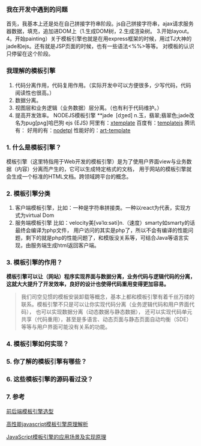### 我在开发中遇到的问题
首先，我基本上还是处在自己拼接字符串阶段。js自己拼接字符串，ajax请求服务器数据，填充，追加进DOM上（1.生成DOM树，2.生成渲染树。
3.开始layout。4。开始painting）关于模板引擎也就是在用express框架的时候，用过TJ大神的jade和ejs。还有就是JSP页面的时候，也有一些语法<%%>等等。
对模板的认识只停留在这个阶段。
### 我理解的模板引擎
1. 代码分离作用，代码复用作用。（实际开发中可以方便很多，少写代码，代码阅读性也很高。）
2. 数据分离。
3. 视图层和业务逻辑（业务数据）层分离。（也有利于代码维护。）
4. 提高开发效率。
NODEJS模板引擎
**jade  [dʒed] n.玉，翡翠;翡翠色;jade改名为pug[pʌɡ]哈巴狗
ejs {EJS}
阿里有：[xtemplate](https://github.com/xtemplate/xtemplate/blob/master/docs/tutorial/introduce.md)
百度有：[templatejs](https://github.com/yanhaijing/template.js)
腾讯有：[]()
好用的有：[nodetpl](https://www.nodetpl.com/cn/)
性能好的：[art-template](https://github.com/aui/art-template)

### 1. 什么是模板引擎？
模板引擎（这里特指用于Web开发的模板引擎）是为了使用户界面view与业务数据（内容）分离而产生的，它可以生成特定格式的文档，
用于网站的模板引擎就会生成一个标准的HTML文档。跨领域跨平台的概念。
### 2. 模板引擎分类
1. 客户端模板引擎，比如：一种是字符串拼接类。一种以react为代表，实现方式为virtual Dom
2. 服务端模板引擎 比如：velocity美[vəˈlɑ:səti]n.（速度）smarty如smarty的话最终会编译为php文件，
用户访问的其实是php了，所以不会有编译的性能问题，剩下的就是php的性能问题了，和模版没关系等，可结合Java等语言实现，由服务端生成html返回客户端。
### 3. 模板引擎的作用？
**模板引擎可以让（网站）程序实现界面与数据分离，业务代码与逻辑代码的分离，这就大大提升了开发效率，良好的设计也使得代码重用变得更加容易。**
>我们司空见惯的模板安装卸载等概念，基本上都和模板引擎有着千丝万缕的联系。模板引擎不只是可以让你实现代码分离（业务逻辑代码和用户界面代码），
也可以实现数据分离（动态数据与静态数据），
还可以实现代码单元共享（代码重用），甚至是多语言、动态页面与静态页面自动均衡（SDE）等等与用户界面可能没有关系的功能。
### 4. 模板引擎如何实现？
### 5. 你了解的模板引擎有哪些？
### 6. 这些模板引擎的源码看过没？
### 7. 参考
[前后端模板引擎选型](https://zhuanlan.zhihu.com/p/20655195)

[高性能javascript模板引擎原理解析](http://cdc.tencent.com/2012/06/15/高性能javascript模板引擎原理解析/)

[JavaScript模板引擎的应用场景及实现原理](http://blog.csdn.net/u013510614/article/details/51930651)

